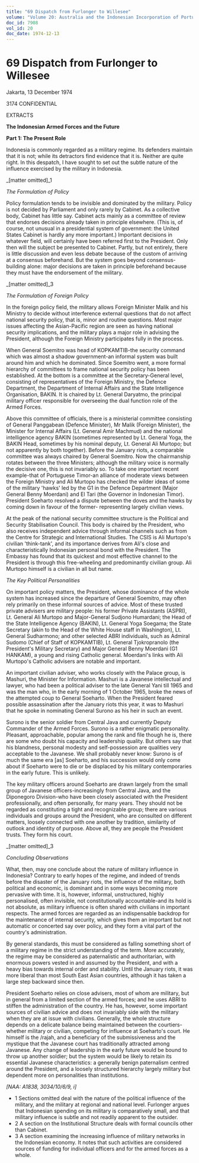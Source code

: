```yaml
---
title: "69 Dispatch from Furlonger to Willesee"
volume: "Volume 20: Australia and the Indonesian Incorporation of Portuguese Timor, 1974-1976"
doc_id: 7908
vol_id: 20
doc_date: 1974-12-13
---
```


# 69 Dispatch from Furlonger to Willesee

Jakarta, 13 December 1974

3174 CONFIDENTIAL

EXTRACTS

**The Indonesian Armed Forces and the Future**

**Part 1: The Present Role**

Indonesia is commonly regarded as a military regime. Its defenders maintain that it is not; while its detractors find evidence that it is. Neither are quite right. In this despatch, I have sought to set out the subtle nature of the influence exercised by the military in Indonesia.

_[matter omitted]_1

_The Formulation of Policy_

Policy formulation tends to be invisible and dominated by the military. Policy is not decided by Parliament and only rarely by Cabinet. As a collective body, Cabinet has little say. Cabinet acts mainly as a committee of review that endorses decisions already taken in principle elsewhere. (This is, of course, not unusual in a presidential system of government: the United States Cabinet is hardly any more important.) Important decisions in whatever field, will certainly have been referred first to the President. Only then will the subject be presented to Cabinet. Partly, but not entirely, there is little discussion and even less debate because of the custom of arriving at a consensus beforehand. But the system goes beyond consensus-building alone: major decisions are taken in principle beforehand because they must have the endorsement of the military.

_[matter omitted]_3

_The Formulation of Foreign Policy_

In the foreign policy field, the military allows Foreign Minister Malik and his Ministry to decide without interference external questions that do not affect national security policy, that is, minor and routine questions. Most major issues affecting the Asian-Pacific region are seen as having national security implications, and the military plays a major role in advising the President, although the Foreign Ministry participates fully in the process.

When General Soemitro was head of KOPKAMTIB-the security command which was almost a shadow government-an informal system was built around him and which he dominated. Since Soemitro went, a more formal hierarchy of committees to frame national security policy has been established. At the bottom is a committee at the Secretary-General level, consisting of representatives of the Foreign Ministry, the Defence Department, the Department of Internal Affairs and the State Intelligence Organisation, BAKIN. It is chaired by Lt. General Daryatmo, the principal military officer responsible for overseeing the dual function role of the Armed Forces.

Above this committee of officials, there is a ministerial committee consisting of General Panggabean (Defence Minister), Mr Malik (Foreign Minister), the Minister for Internal Affairs (Lt. General Amir Machmud) and the national intelligence agency BAKIN (sometimes represented by Lt. General Yoga, the BAKIN Head, sometimes by his nominal deputy, Lt. General Ali Murtopo; but not apparently by both together). Before the January riots, a comparable committee was always chaired by General Soemitro. Now the chairmanship rotates between the three Ministers; although the military voice is normally the decisive one, this is not invariably so. To take one important recent example-that of Portuguese Timor-an alliance of moderate views between the Foreign Ministry and Ali Murtopo has checked the wilder ideas of some of the military 'hawks' led by the G1 in the Defence Department (Major General Benny Moerdani) and El Tari (the Governor in Indonesian Timor). President Soeharto resolved a dispute between the doves and the hawks by coming down in favour of the former- representing largely civilian views.

At the peak of the national security committee structure is the Political and Security Stabilisation Council. This body is chaired by the President, who also receives independent advice through informal channels such as from the Centre for Strategic and International Studies. The CSIS is Ali Murtopo's civilian 'think-tank', and its importance derives from Ali's close and characteristically Indonesian personal bond with the President. The Embassy has found that its quickest and most effective channel to the President is through this free-wheeling and predominantly civilian group. Ali Murtopo himself is a civilian in all but name.

_The Key Political Personalities_

On important policy matters, the President, whose dominance of the whole system has increased since the departure of General Soemitro, may often rely primarily on these informal sources of advice. Most of these trusted private advisers are military people: his former Private Assistants (ASPRI), Lt. General Ali Murtopo and Major-General Sudjono Humardani; the Head of the State Intelligence Agency (BAKIN), Lt. General Yoga Soegama; the State Secretary (akin to the Head of the White House staff in Washington), Lt. General Sudharmono; and other selected ABRI individuals, such as Admiral Sudomo (Chief of Staff of KOPKAMTIB), Lt. General Tjokropranolo (the President's Military Secretary) and Major General Benny Moerdani (G1 HANKAM), a young and rising Catholic general. Moerdani's links with Ali Murtopo's Catholic advisers are notable and important.

An important civilian adviser, who works closely with the Palace group, is Mashuri, the Minister for Information. Mashuri is a Javanese intellectual and lawyer, who had been a political adviser to the late General Yani till 1965 and was the man who, in the early morning of 1 October 1965, broke the news of the attempted coup to General Soeharto. When the President feared possible assassination after the January riots this year, it was to Mashuri that he spoke in nominating General Surono as his heir in such an event.

Surono is the senior soldier from Central Java and currently Deputy Commander of the Armed Forces. Surono is a rather enigmatic personality. Pleasant, approachable, popular among the rank and file though he is, there are some who doubt his capacity and leadership quality. But others say that his blandness, personal modesty and self-possession are qualities very acceptable to the Javanese. We shall probably never know: Surono is of much the same era [as] Soeharto, and his succession would only come about if Soeharto were to die or be displaced by his military contemporaries in the early future. This is unlikely.

The key military officers around Soeharto are drawn largely from the small group of Javanese officers-increasingly from Central Java, and the Diponegoro Division-who have been closely associated with the President professionally, and often personally, for many years. They should not be regarded as constituting a tight and recognizable group; there are various individuals and groups around the President, who are consulted on different matters, loosely connected with one another by tradition, similarity of outlook and identity of purpose. Above all, they are people the President trusts. They form his court.

_[matter omitted]_3

_Concluding Observations_

What, then, may one conclude about the nature of military influence in Indonesia? Contrary to early hopes of the regime, and indeed of trends before the disaster of the January riots, the influence of the military, both political and economic, is dominant and in some ways becoming more pervasive with time. It is, however, informal, unstructured, highly personalised, often invisible, not constitutionally accountable-and its hold is not absolute, as military influence is often shared with civilians in important respects. The armed forces are regarded as an indispensable backdrop for the maintenance of internal security, which gives them an important but not automatic or concerted say over policy, and they form a vital part of the country's administration.

By general standards, this must be considered as falling something short of a military regime in the strict understanding of the term. More accurately, the regime may be considered as paternalistic and authoritarian, with enormous powers vested in and assumed by the President, and with a heavy bias towards internal order and stability. Until the January riots, it was more liberal than most South East Asian countries, although it has taken a large step backward since then.

President Soeharto relies on close advisers, most of whom are military, but in general from a limited section of the armed forces; and he uses ABRI to stiffen the administration of the country. He has, however, some important sources of civilian advice and does not invariably side with the military when they are at issue with civilians. Generally, the whole structure depends on a delicate balance being maintained between the courtiers-whether military or civilian, competing for influence at Soeharto's court. He himself is the /rajah, and a beneficiary of the submissiveness and the mystique that the Javanese court has traditionally attracted among Javanese. Any change of leadership in the early future would be bound to throw up another soldier; but the system would be likely to retain its essential Javanese characteristics: a generally benign paternalism centred around the President, and a loosely structured hierarchy largely military but dependent more on personalities than institutions.

_[NAA: A1838, 3034/10/6/9, i]_

  * 1 Sections omitted deal with the nature of the political influence of the military, and the military at regional and national level. Furlonger argues that Indonesian spending on its military is comparatively small, and that military influence is subtle and not readily apparent to the outsider.
  * 2 A section on the Institutional Structure deals with formal councils other than Cabinet.
  * 3 A section examining the increasing influence of military networks in the Indonesian economy. It notes that such activities are considered sources of funding for individual officers and for the armed forces as a whole.


